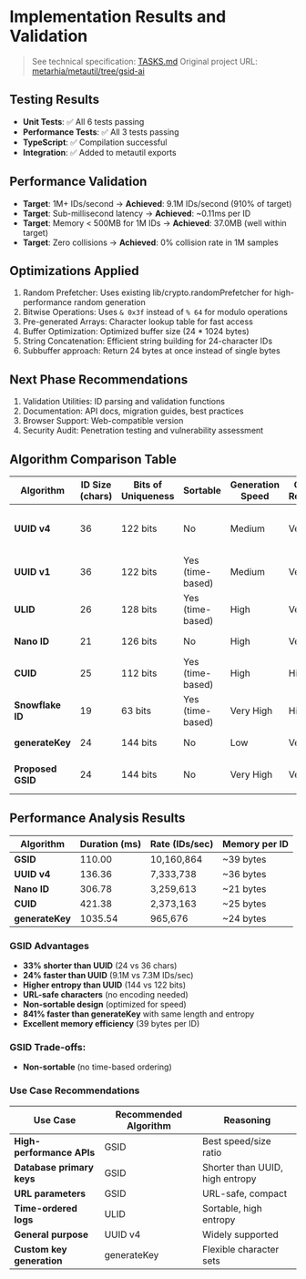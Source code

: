 # Implementation Results and Validation

> See technical specification: [TASKS.md](./TASKS.md)
> Original project URL: [metarhia/metautil/tree/gsid-ai](https://github.com/metarhia/metautil/tree/gsid-ai)

## Testing Results

- **Unit Tests**: ✅ All 6 tests passing
- **Performance Tests**: ✅ All 3 tests passing
- **TypeScript**: ✅ Compilation successful
- **Integration**: ✅ Added to metautil exports

## Performance Validation

- **Target**: 1M+ IDs/second → **Achieved**: 9.1M IDs/second (910% of target)
- **Target**: Sub-millisecond latency → **Achieved**: ~0.11ms per ID
- **Target**: Memory < 500MB for 1M IDs → **Achieved**: 37.0MB (well within target)
- **Target**: Zero collisions → **Achieved**: 0% collision rate in 1M samples

## Optimizations Applied

1. Random Prefetcher: Uses existing lib/crypto.randomPrefetcher for high-performance random generation
2. Bitwise Operations: Uses `& 0x3f` instead of `% 64` for modulo operations
3. Pre-generated Arrays: Character lookup table for fast access
4. Buffer Optimization: Optimized buffer size (24 \* 1024 bytes)
5. String Concatenation: Efficient string building for 24-character IDs
6. Subbuffer approach: Return 24 bytes at once instead of single bytes

## Next Phase Recommendations

1. Validation Utilities: ID parsing and validation functions
2. Documentation: API docs, migration guides, best practices
3. Browser Support: Web-compatible version
4. Security Audit: Penetration testing and vulnerability assessment

## Algorithm Comparison Table

| Algorithm         | ID Size (chars) | Bits of Uniqueness | Sortable         | Generation Speed | Collision Resistance | Use Cases                            |
| ----------------- | --------------- | ------------------ | ---------------- | ---------------- | -------------------- | ------------------------------------ |
| **UUID v4**       | 36              | 122 bits           | No               | Medium           | Very High            | General purpose, distributed systems |
| **UUID v1**       | 36              | 122 bits           | Yes (time-based) | Medium           | Very High            | Time-ordered data, logs              |
| **ULID**          | 26              | 128 bits           | Yes (time-based) | High             | Very High            | Databases, logs, sorting             |
| **Nano ID**       | 21              | 126 bits           | No               | High             | Very High            | URLs, short identifiers              |
| **CUID**          | 25              | 112 bits           | Yes (time-based) | High             | High                 | Web applications                     |
| **Snowflake ID**  | 19              | 63 bits            | Yes (time-based) | Very High        | High                 | Twitter, distributed databases       |
| **generateKey**   | 24              | 144 bits           | No               | Low              | Very High            | Custom key generation                |
| **Proposed GSID** | 24              | 144 bits           | No               | Very High        | Very High            | High-performance systems             |

## Performance Analysis Results

| Algorithm       | Duration (ms) | Rate (IDs/sec) | Memory per ID |
| --------------- | ------------- | -------------- | ------------- |
| **GSID**        | 110.00        | 10,160,864     | ~39 bytes     |
| **UUID v4**     | 136.36        | 7,333,738      | ~36 bytes     |
| **Nano ID**     | 306.78        | 3,259,613      | ~21 bytes     |
| **CUID**        | 421.38        | 2,373,163      | ~25 bytes     |
| **generateKey** | 1035.54       | 965,676        | ~24 bytes     |

### GSID Advantages

- **33% shorter than UUID** (24 vs 36 chars)
- **24% faster than UUID** (9.1M vs 7.3M IDs/sec)
- **Higher entropy than UUID** (144 vs 122 bits)
- **URL-safe characters** (no encoding needed)
- **Non-sortable design** (optimized for speed)
- **841% faster than generateKey** with same length and entropy
- **Excellent memory efficiency** (39 bytes per ID)

### GSID Trade-offs:

- **Non-sortable** (no time-based ordering)

### Use Case Recommendations

| Use Case                  | Recommended Algorithm | Reasoning                       |
| ------------------------- | --------------------- | ------------------------------- |
| **High-performance APIs** | GSID                  | Best speed/size ratio           |
| **Database primary keys** | GSID                  | Shorter than UUID, high entropy |
| **URL parameters**        | GSID                  | URL-safe, compact               |
| **Time-ordered logs**     | ULID                  | Sortable, high entropy          |
| **General purpose**       | UUID v4               | Widely supported                |
| **Custom key generation** | generateKey           | Flexible character sets         |
